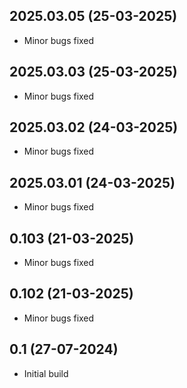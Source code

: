 ## 2025.03.05 (25-03-2025)
- Minor bugs fixed
## 2025.03.03 (25-03-2025)
- Minor bugs fixed
## 2025.03.02 (24-03-2025)
- Minor bugs fixed
## 2025.03.01 (24-03-2025)
- Minor bugs fixed
## 0.103 (21-03-2025)
- Minor bugs fixed
## 0.102 (21-03-2025)
- Minor bugs fixed

## 0.1 (27-07-2024)
- Initial build
